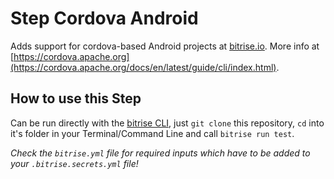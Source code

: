 # Step Cordova Android

Adds support for cordova-based Android projects at [bitrise.io](https.bitrise.io).
More info at [https://cordova.apache.org](https://cordova.apache.org/docs/en/latest/guide/cli/index.html).

## How to use this Step

Can be run directly with the [bitrise CLI](https://github.com/bitrise-io/bitrise),
just `git clone` this repository, `cd` into it's folder in your Terminal/Command Line
and call `bitrise run test`.

*Check the `bitrise.yml` file for required inputs which have to be
added to your `.bitrise.secrets.yml` file!*
